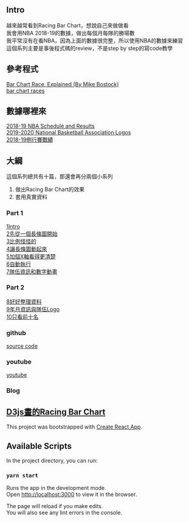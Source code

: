
## Intro
越來越常看到Racing Bar Chart，想說自己來做做看     
我會用NBA 2018-19的數據，做出每個月每隊的勝場數     
我平常沒有在看NBA，因為上面的數據很完整，所以使用NBA的數據來練習    
這個系列主要是事後程式碼的review，不是step by step的寫code教學    


## 參考程式

[Bar Chart Race, Explained (By Mike Bostock)](https://observablehq.com/@d3/bar-chart-race-explained)    
[bar chart races](https://bl.ocks.org/jrzief/70f1f8a5d066a286da3a1e699823470f)


## 數據哪裡來

[2018-19 NBA Schedule and Results](https://www.basketball-reference.com/leagues/NBA_2019_games-october.html)    
[2019-2020 National Basketball Association Logos](http://www.sportslogos.net/teams/list_by_year/62020/2020_NBA_Logos/)    
[2018-19例行賽戰績](https://www.google.com/search?q=2018-19+nba+%E6%88%B0%E7%B8%BE&oq=2018-19+nba+&aqs=chrome.2.69i57j0l4j69i60l3.6156j0j4&sourceid=chrome&ie=UTF-8#sie=lg;/g/11f4_3sdny;3;/m/05jvx;st;fp;1;;)    

## 大綱
這個系列總共有十篇，那還會再分兩個小系列    

1. 做出Racing Bar Chart的效果
2. 套用真實資料



### Part 1
[1Intro](/series/d3js%E7%95%AB%E7%9A%84racing-bar-chart/d3js%E7%95%AB%E7%9A%84racing-bar-chart-1intro)    
[2先從一個長條圖開始](/series/d3js畫的racing-bar-chart/d3js畫的racing-bar-chart-2先從一個長條圖開始)    
[3比例怪怪的](/series/d3js畫的racing-bar-chart/d3js畫的racing-bar-chart-3比例怪怪的)    
[4讓長條圖動起來](/series/d3js%E7%95%AB%E7%9A%84racing-bar-chart/d3js%E7%95%AB%E7%9A%84racing-bar-chart-4%E8%AE%93%E9%95%B7%E6%A2%9D%E5%9C%96%E5%8B%95%E8%B5%B7%E4%BE%86)      
[5加個X軸看得更清楚](/series/d3js%E7%95%AB%E7%9A%84racing-bar-chart/d3js%E7%95%AB%E7%9A%84racing-bar-chart-5%E5%8A%A0%E5%80%8Bx%E8%BB%B8%E7%9C%8B%E5%BE%97%E6%9B%B4%E6%B8%85%E6%A5%9A)      
[6自動執行](/series/d3js%E7%95%AB%E7%9A%84racing-bar-chart/d3js%E7%95%AB%E7%9A%84racing-bar-chart-6%E8%87%AA%E5%8B%95%E5%9F%B7%E8%A1%8C)     
[7隊伍資訊和數字動畫](/series/d3js%E7%95%AB%E7%9A%84racing-bar-chart/d3js%E7%95%AB%E7%9A%84racing-bar-chart-7%E9%9A%8A%E4%BC%8D%E8%B3%87%E8%A8%8A%E5%92%8C%E6%96%87%E5%AD%97%E5%8B%95%E7%95%AB)     

### Part 2
[8好好整理資料](/series/d3js%E7%95%AB%E7%9A%84racing-bar-chart/d3js%E7%95%AB%E7%9A%84racing-bar-chart-8%E5%A5%BD%E5%A5%BD%E6%95%B4%E7%90%86%E8%B3%87%E6%96%99)    
[9年月資訊與隊伍Logo](/series/d3js%E7%95%AB%E7%9A%84racing-bar-chart/d3js%E7%95%AB%E7%9A%84racing-bar-chart-9%E5%B9%B4%E6%9C%88%E8%B3%87%E8%A8%8A%E8%88%87%E9%9A%8A%E4%BC%8Dlogo)    
[10只看前十名](/series/d3js%E7%95%AB%E7%9A%84racing-bar-chart/d3js%E7%95%AB%E7%9A%84racing-bar-chart-10%E5%8F%AA%E7%9C%8B%E5%89%8D%E5%8D%81%E5%90%8D)    


### github 

[source code](https://github.com/Yang-025/racing-bar-chart/commits/master)    

### youtube

[youtube](https://www.youtube.com/playlist?list=PLsKJIR9go2RntBKjaFtgUoDPSmd605jDn)

### Blog
[D3js畫的Racing Bar Chart](https://www.winsomeyang.com/series/d3js%E7%95%AB%E7%9A%84racing-bar-chart/d3js%E7%95%AB%E7%9A%84racing-bar-chart-1intro)
---

This project was bootstrapped with [Create React App](https://github.com/facebook/create-react-app).

## Available Scripts

In the project directory, you can run:

### `yarn start`

Runs the app in the development mode.<br />
Open [http://localhost:3000](http://localhost:3000) to view it in the browser.

The page will reload if you make edits.<br />
You will also see any lint errors in the console.
